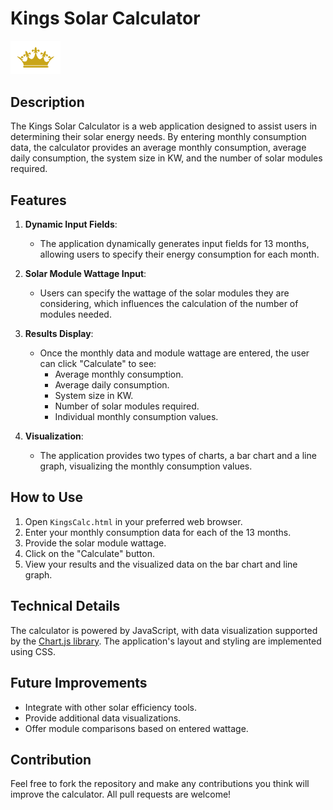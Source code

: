 # Kings Solar Calculator

<img src="kings.PNG" alt="King's Logo" width="80">


## Description
The Kings Solar Calculator is a web application designed to assist users in determining their solar energy needs. By entering monthly consumption data, the calculator provides an average monthly consumption, average daily consumption, the system size in KW, and the number of solar modules required.

## Features

1. **Dynamic Input Fields**:
    - The application dynamically generates input fields for 13 months, allowing users to specify their energy consumption for each month.

2. **Solar Module Wattage Input**:
    - Users can specify the wattage of the solar modules they are considering, which influences the calculation of the number of modules needed.

3. **Results Display**:
    - Once the monthly data and module wattage are entered, the user can click "Calculate" to see:
        - Average monthly consumption.
        - Average daily consumption.
        - System size in KW.
        - Number of solar modules required.
        - Individual monthly consumption values.

4. **Visualization**:
    - The application provides two types of charts, a bar chart and a line graph, visualizing the monthly consumption values.

## How to Use

1. Open `KingsCalc.html` in your preferred web browser.
2. Enter your monthly consumption data for each of the 13 months.
3. Provide the solar module wattage.
4. Click on the "Calculate" button.
5. View your results and the visualized data on the bar chart and line graph.

## Technical Details

The calculator is powered by JavaScript, with data visualization supported by the [Chart.js library](https://www.chartjs.org/). The application's layout and styling are implemented using CSS.

## Future Improvements

- Integrate with other solar efficiency tools.
- Provide additional data visualizations.
- Offer module comparisons based on entered wattage.

## Contribution

Feel free to fork the repository and make any contributions you think will improve the calculator. All pull requests are welcome!

